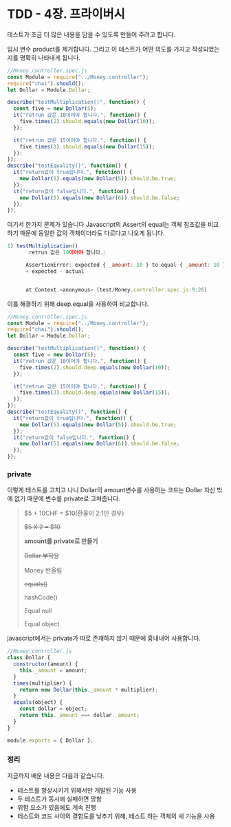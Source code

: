 # TDD - 4장. 프라이버시

테스트가 조금 더 많은 내용을 담을 수 있도록 만들어 주려고 합니다. 

임시 변수 product를 제거합니다. 그리고 이 테스트가 어떤 의도를 가지고 작성되었는 지를 명확히 나타내게 됩니다.

```javascript
//Money.controller.spec.js
const Module = require("../Money.controller");
require("chai").should();
let Dollar = Module.Dollar;

describe("testMultiplication()", function() {
  const five = new Dollar(5);
  it("retrun 값은 10이어야 합니다.", function() {
    five.times(2).should.equals(new Dollar(10));
  });

  it("retrun 값은 15이어야 합니다.", function() {
    five.times(3).should.equals(new Dollar(15));
  });
});
describe("testEquality()", function() {
  it("return값이 true입니다.", function() {
    new Dollar(5).equals(new Dollar(5)).should.be.true;
  });
  it("return값이 false입니다.", function() {
    new Dollar(5).equals(new Dollar(6)).should.be.false;
  });
});

```

여기서 한가지 문제가 있습니다 Javascript의 Assert의 equal는 객체 참조값을 비교하기 때문에 동일한 값의 객체이더라도 다르다고 나오게 됩니다.

```javascript
1) testMultiplication()
       retrun 값은 10이어야 합니다.:

      AssertionError: expected { _amount: 10 } to equal { _amount: 10 }
      + expected - actual


      at Context.<anonymous> (test/Money.controller.spec.js:9:26)
```

이를 해결하기 위해 deep.equal을 사용하여 비교합니다.

```javascript
//Money.controller.spec.js
const Module = require("../Money.controller");
require("chai").should();
let Dollar = Module.Dollar;

describe("testMultiplication()", function() {
  const five = new Dollar(5);
  it("retrun 값은 10이어야 합니다.", function() {
    five.times(2).should.deep.equals(new Dollar(10));
  });

  it("retrun 값은 15이어야 합니다.", function() {
    five.times(3).should.deep.equals(new Dollar(15));
  });
});
describe("testEquality()", function() {
  it("return값이 true입니다.", function() {
    new Dollar(5).equals(new Dollar(5)).should.be.true;
  });
  it("return값이 false입니다.", function() {
    new Dollar(5).equals(new Dollar(6)).should.be.false;
  });
});

```





### private

이렇게 테스트를 고치고 나니 Dollar의 amount변수를 사용하는 코드는 Dollar 자신 밖에 없기 때문에 변수를 private로 고쳐줍니다.

> $5 + 10CHF = \$10(환율이 2:1인 경우)
>
> ~~\$5 X 2 = \$10~~
>
> **amount를 private로 만들기**
>
> ~~Dollar 부작용~~
>
> Money 반올림
>
> ~~equals()~~
>
> hashCode()
>
> Equal null
>
> Equal object

javascript에서는 private가 따로 존재하지 않기 때문에 흉내내어 사용합니다.

```javascript
//Money.controller.js
class Dollar {
  constructor(amount) {
    this._amount = amount;
  }
  times(multiplier) {
    return new Dollar(this._amount * multiplier);
  }
  equals(object) {
    const dollar = object;
    return this._amount === dollar._amount;
  }
}

module.exports = { Dollar };

```



### 정리

지금까지 배운 내용은 다음과 같습니다.

* 테스트를 향상시키기 위해서만 개발된 기능 사용
* 두 테스트가 동시에 실패하면 망함
* 위험 요소가 있음에도 계속 진행
* 테스트와 코드 사이의 결합도를 낮추기 위해, 테스트 하는 객체의 새 기능을 사용